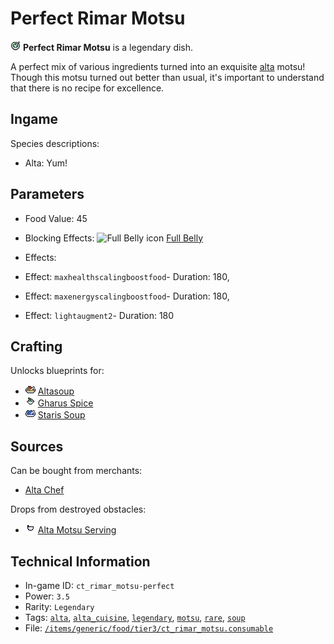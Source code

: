 # Perfect Rimar Motsu

<img src="https://raw.githubusercontent.com/Ceterai/Enternia/main/items/generic/food/tier3/ct_rimar_motsu.png" alt="Perfect Rimar Motsu icon" loading="lazy" height=16px width="auto" /> **Perfect Rimar Motsu** is a legendary dish.

A perfect mix of various ingredients turned into an exquisite [alta](https://ceterai.github.io/MyEnternia/Wiki/Tags/Alta) motsu!  
Though this motsu turned out better than usual, it's important to understand that there is no recipe for excellence.

## Ingame

Species descriptions:

- Alta: Yum!

## Parameters

- Food Value: 45
- Blocking Effects: <img src="https://starbounder.org/mediawiki/images/6/60/Status_Well_Fed.png" alt="Full Belly icon" loading="lazy" height=16px width=16px /> [Full Belly](https://starbounder.org/Full_Belly)
- Effects: 

- Effect: `maxhealthscalingboostfood`- Duration: 180, 

- Effect: `maxenergyscalingboostfood`- Duration: 180, 

- Effect: `lightaugment2`- Duration: 180

## Crafting

Unlocks blueprints for:

- <img src="https://raw.githubusercontent.com/Ceterai/Enternia/main/items/generic/food/tier4/ct_alta_soup.png" alt="Altasoup icon" loading="lazy" height=16px width="auto" /> [Altasoup](https://ceterai.github.io/MyEnternia/Wiki/Altasoup)
- <img src="https://raw.githubusercontent.com/Ceterai/Enternia/main/items/generic/food/other/ct_gharus_spice.png" alt="Gharus Spice icon" loading="lazy" height=16px width="auto" /> [Gharus Spice](https://ceterai.github.io/MyEnternia/Wiki/GharusSpice)
- <img src="https://raw.githubusercontent.com/Ceterai/Enternia/main/items/generic/food/tier4/ct_staris_soup.png" alt="Staris Soup icon" loading="lazy" height=16px width="auto" /> [Staris Soup](https://ceterai.github.io/MyEnternia/Wiki/StarisSoup)

## Sources

Can be bought from merchants:

- [Alta Chef](https://ceterai.github.io/MyEnternia/Wiki/AltaChef)

Drops from destroyed obstacles:

- <img src="https://raw.githubusercontent.com/Ceterai/Enternia/main/objects/alta/special/food/motsu/icon.png" alt="Alta Motsu Serving icon" loading="lazy" height=16px width="auto" /> [Alta Motsu Serving](https://ceterai.github.io/MyEnternia/Wiki/AltaMotsuServing)

## Technical Information

- In-game ID: `ct_rimar_motsu-perfect`
- Power: `3.5`
- Rarity: `Legendary`
- Tags: [`alta`](https://ceterai.github.io/MyEnternia/Wiki/Tags/Alta), [`alta_cuisine`](https://ceterai.github.io/MyEnternia/Wiki/Tags/AltaCuisine), [`legendary`](https://ceterai.github.io/MyEnternia/Wiki/Tags/Legendary), [`motsu`](https://ceterai.github.io/MyEnternia/Wiki/Tags/Motsu), [`rare`](https://ceterai.github.io/MyEnternia/Wiki/Tags/Rare), [`soup`](https://ceterai.github.io/MyEnternia/Wiki/Tags/Soup)
- File: [`/items/generic/food/tier3/ct_rimar_motsu.consumable`](https://github.com/Ceterai/Enternia/blob/main/items/generic/food/tier3/ct_rimar_motsu.consumable)
